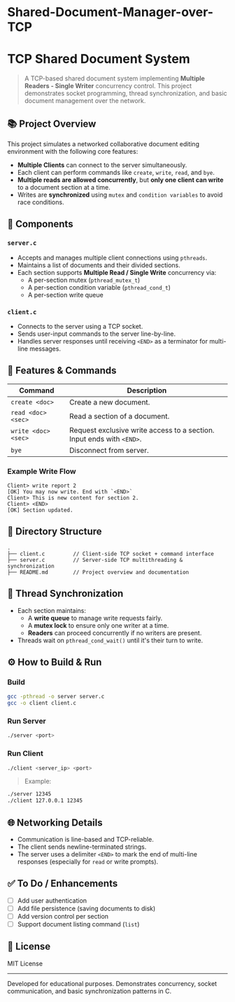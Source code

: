 # Shared-Document-Manager-over-TCP

# TCP Shared Document System

> A TCP-based shared document system implementing **Multiple Readers - Single Writer** concurrency control. This project demonstrates socket programming, thread synchronization, and basic document management over the network.

## 📚 Project Overview

This project simulates a networked collaborative document editing environment with the following core features:

- **Multiple Clients** can connect to the server simultaneously.
- Each client can perform commands like `create`, `write`, `read`, and `bye`.
- **Multiple reads are allowed concurrently**, but **only one client can write** to a document section at a time.
- Writes are **synchronized** using `mutex` and `condition variables` to avoid race conditions.

## 🔧 Components

### `server.c`

- Accepts and manages multiple client connections using `pthreads`.
- Maintains a list of documents and their divided sections.
- Each section supports **Multiple Read / Single Write** concurrency via:
  - A per-section mutex (`pthread_mutex_t`)
  - A per-section condition variable (`pthread_cond_t`)
  - A per-section write queue

### `client.c`

- Connects to the server using a TCP socket.
- Sends user-input commands to the server line-by-line.
- Handles server responses until receiving `<END>` as a terminator for multi-line messages.

## 🧪 Features & Commands

| Command            | Description                                 |
|--------------------|---------------------------------------------|
| `create <doc>`     | Create a new document.                      |
| `read <doc> <sec>` | Read a section of a document.               |
| `write <doc> <sec>`| Request exclusive write access to a section. Input ends with `<END>`. |
| `bye`              | Disconnect from server.                     |

### Example Write Flow

```
Client> write report 2  
[OK] You may now write. End with `<END>`  
Client> This is new content for section 2.  
Client> <END>  
[OK] Section updated.
```

## 📁 Directory Structure

```
.
├── client.c         // Client-side TCP socket + command interface
├── server.c         // Server-side TCP multithreading & synchronization
├── README.md        // Project overview and documentation
```

## 🧵 Thread Synchronization

- Each section maintains:
  - A **write queue** to manage write requests fairly.
  - A **mutex lock** to ensure only one writer at a time.
  - **Readers** can proceed concurrently if no writers are present.
- Threads wait on `pthread_cond_wait()` until it's their turn to write.

## ⚙️ How to Build & Run

### Build

```bash
gcc -pthread -o server server.c
gcc -o client client.c
```

### Run Server

```bash
./server <port>
```

### Run Client

```bash
./client <server_ip> <port>
```

> Example:
```bash
./server 12345
./client 127.0.0.1 12345
```

## 🌐 Networking Details

- Communication is line-based and TCP-reliable.
- The client sends newline-terminated strings.
- The server uses a delimiter `<END>` to mark the end of multi-line responses (especially for `read` or write prompts).

## ✅ To Do / Enhancements

- [ ] Add user authentication
- [ ] Add file persistence (saving documents to disk)
- [ ] Add version control per section
- [ ] Support document listing command (`list`)

## 📝 License

MIT License

---

Developed for educational purposes. Demonstrates concurrency, socket communication, and basic synchronization patterns in C.
